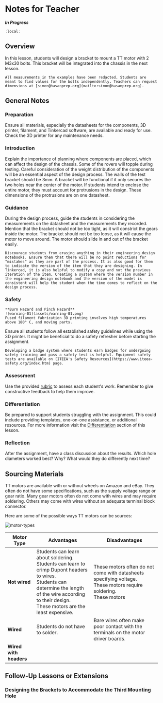 # Notes for Teacher

***In Progress***

```{contents}
:local:
```

## Overview

In this lesson, students will design a bracket to mount a TT motor with 2 M3x30 bolts. This bracket will be integrated into the chassis in the next lesson.

```{attention}
All measurements in the examples have been redacted. Students are meant to find values for the bolts independently. Teachers can request dimensions at [simon@hasanprep.org](mailto:simon@hasanprep.org). 
```

## General Notes

### Preparation

Ensure all materials, especially the datasheets for the components, 3D printer, filament, and Tinkercad software, are available and ready for use. Check the 3D printer for any maintenance needs. 

### Introduction

Explain the importance of planning where components are placed, which can affect the design of the chassis. Some of the rovers will topple during testing. Careful consideration of the weight distribution of the components will be an essential aspect of the design process. The walls of the test bracket should be 3mm. A bracket will be functional if it only secures the two holes near the center of the motor. If students intend to enclose the entire motor, they must account for protrusions in the design. These dimensions of the protrusions are on one datasheet.

### Guidance

During the design process, guide the students in considering the measurements on the datasheet and the measurements they recorded. Mention that the bracket should not be too tight, as it will constrict the gears inside the motor. The bracket should not be too loose, as it will cause the motor to move around. The motor should slide in and out of the bracket easily. 

```{tip}
Discourage students from erasing anything in their engineering design notebooks. Ensure them that there will be no point reductions for "mistakes" as they are part of the process. It is also good for them to indicate the version of the item that they are designing. In Tinkercad, it is also helpful to modify a copy and not the previous iteration of the item. Creating a system where the version number in the engineering design notebook and the version of the model is consistent will help the student when the time comes to reflect on the design process.
```

### Safety

```{warning}
**Burn Hazard and Pinch Hazard**
![warning-01](assets/warning-01.png)
Fused filament fabrication 3D printing involves high temperatures above 180° C, and moving parts.
```

Ensure all students follow all established safety guidelines while using the 3D printer.  It might be beneficial to do a safety refresher before starting the assignment. 

```{tip}
Developing a badge system where students earn badges for undergoing safety training and pass a safety test is helpful. Equipment safety tests are available on [ITEEA's Safety Resources](https://www.iteea-safety.org/index.htm) page. 
```

### Assessment

Use the provided [rubric](../assessment/assessment-02.md) to assess each student's work. Remember to give constructive feedback to help them improve. 

### Differentiation

Be prepared to support students struggling with the assignment. This could include providing templates, one-on-one assistance, or additional resources. For more information visit the [Differentiation](../differentiation/differentiation-02.md) section of this lesson.

### Reflection

After the assignment, have a class discussion about the results. Which hole diameters worked best? Why? What would they do differently next time? 

## Sourcing Materials

TT motors are available with or without wheels on Amazon and eBay. They often do not have some specifications, such as the supply voltage range or gear ratio. Many gear motors often do not come with wires and may require soldering. Others may come with wires without an adequate terminal block connector.

Here are some of the possible ways TT motors can be sources:

![motor-types](assets/motor-types.png)

| Motor Type             | Advantages                                                   | Disadvantages                                                |
| ---------------------- | ------------------------------------------------------------ | ------------------------------------------------------------ |
| **Not wired**          | Students can learn about soldering.<br />Students can learn to crimp Dupont headers to wires.<br />Students can determine the length of the wire according to their design.<br />These motors are the least expensive. | These motors often do not come with datasheets specifying voltage.<br />These motors require soldering.<br />These motors |
| **Wired**              | Students do not have to solder.                              | Bare wires often make poor contact with the terminals on the motor driver boards. |
| **Wired with headers** |                                                              |                                                              |



## Follow-Up Lessons or Extensions

### Designing the Brackets to Accommodate the Third Mounting Hole

